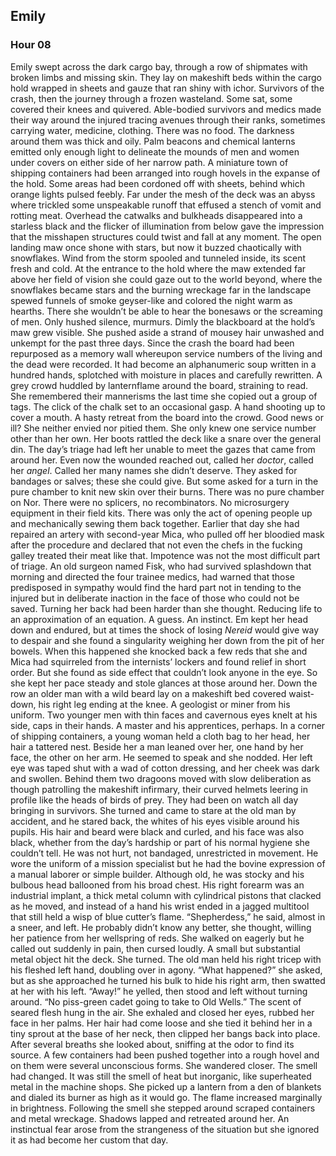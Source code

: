 ## Emily
### Hour 08
Emily swept across the dark cargo bay, through a row of shipmates with broken limbs and missing skin. They lay on makeshift beds within the cargo hold wrapped in sheets and gauze that ran shiny with ichor. Survivors of the crash, then the journey through a frozen wasteland. Some sat, some covered their knees and quivered. Able-bodied survivors and medics made their way around the injured tracing avenues through their ranks, sometimes carrying water, medicine, clothing. There was no food. 
The darkness around them was thick and oily. Palm beacons and chemical lanterns emitted only enough light to delineate the mounds of men and women under covers on either side of her narrow path. A miniature town of shipping containers had been arranged into rough hovels in the expanse of the hold. Some areas had been cordoned off with sheets, behind which orange lights pulsed feebly. Far under the mesh of the deck was an abyss where trickled some unspeakable runoff that effused a stench of vomit and rotting meat. Overhead the catwalks and bulkheads disappeared into a starless black and the flicker of illumination from below gave the impression that the misshapen structures could twist and fall at any moment. The open landing maw once shone with stars, but now it buzzed chaotically with snowflakes. Wind from the storm spooled and tunneled inside, its scent fresh and cold.
At the entrance to the hold where the maw extended far above her field of vision she could gaze out to the world beyond, where the snowflakes became stars and the burning wreckage far in the landscape spewed funnels of smoke geyser-like and colored the night warm as hearths. There she wouldn’t be able to hear the bonesaws or the screaming of men. Only hushed silence, murmurs.
Dimly the blackboard at the hold’s maw grew visible. She pushed aside a strand of mousey hair unwashed and unkempt for the past three days. Since the crash the board had been repurposed as a memory wall whereupon service numbers of the living and the dead were recorded. It had become an alphanumeric soup written in a hundred hands, splotched with moisture in places and carefully rewritten.
A grey crowd huddled by lanternflame around the board, straining to read. She remembered their mannerisms the last time she copied out a group of tags. The click of the chalk set to an occasional gasp. A hand shooting up to cover a mouth. A hasty retreat from the board into the crowd. Good news or ill? She neither envied nor pitied them. She only knew one service number other than her own. 
Her boots rattled the deck like a snare over the general din. The day’s triage had left her unable to meet the gazes that came from around her. Even now the wounded reached out, called her *doctor*, called her *angel*. Called her many names she didn’t deserve. They asked for bandages or salves; these she could give. But some asked for a turn in the pure chamber to knit new skin over their burns. There was no pure chamber on Nor. There were no splicers, no recombinators. No microsurgery equipment in their field kits. There was only the act of opening people up and mechanically sewing them back together. 
Earlier that day she had repaired an artery with second-year Mica, who pulled off her bloodied mask after the procedure and declared that not even the chefs in the fucking galley treated their meat like that. Impotence was not the most difficult part of triage. An old surgeon named Fisk, who had survived splashdown that morning and directed the four trainee medics, had warned that those predisposed in sympathy would find the hard part not in tending to the injured but in deliberate inaction in the face of those who could not be saved. Turning her back had been harder than she thought. Reducing life to an approximation of an equation. A guess. An instinct. Em kept her head down and endured, but at times the shock of losing *Nereid* would give way to despair and she found a singularity weighing her down from the pit of her bowels. When this happened she knocked back a few reds that she and Mica had squirreled from the internists’ lockers and found relief in short order. But she found as side effect that couldn’t look anyone in the eye.
So she kept her pace steady and stole glances at those around her. Down the row an older man with a wild beard lay on a makeshift bed covered waist-down, his right leg ending at the knee. A geologist or miner from his uniform. Two younger men with thin faces and cavernous eyes knelt at his side, caps in their hands. A master and his apprentices, perhaps.
In a corner of shipping containers, a young woman held a cloth bag to her head, her hair a tattered nest. Beside her a man leaned over her, one hand by her face, the other on her arm. He seemed to speak and she nodded. Her left eye was taped shut with a wad of cotton dressing, and her cheek was dark and swollen. 
Behind them two dragoons moved with slow deliberation as though patrolling the makeshift infirmary, their curved helmets leering in profile like the heads of birds of prey. They had been on watch all day bringing in survivors.
She turned and came to stare at the old man by accident, and he stared back, the whites of his eyes visible around his pupils. His hair and beard were black and curled, and his face was also black, whether from the day’s hardship or part of his normal hygiene she couldn’t tell. He was not hurt, not bandaged, unrestricted in movement. He wore the uniform of a mission specialist but he had the bovine expression of a manual laborer or simple builder. Although old, he was stocky and his bulbous head ballooned from his broad chest. His right forearm was an industrial implant, a thick metal column with cylindrical pistons that clacked as he moved, and instead of a hand his wrist ended in a jagged multitool that still held a wisp of blue cutter’s flame.
“Shepherdess,” he said, almost in a sneer, and left. He probably didn’t know any better, she thought, willing her patience from her wellspring of reds. She walked on eagerly but he called out suddenly in pain, then cursed loudly. A small but substantial metal object hit the deck. She turned. The old man held his right tricep with his fleshed left hand, doubling over in agony. 
“What happened?” she asked, but as she approached he turned his bulk to hide his right arm, then swatted at her with his left.
“Away!” he yelled, then stood and left without turning around. “No piss-green cadet going to take to Old Wells.”
The scent of seared flesh hung in the air. She exhaled and closed her eyes, rubbed her face in her palms. Her hair had come loose and she tied it behind her in a tiny sprout at the base of her neck, then clipped her bangs back into place. After several breaths she looked about, sniffing at the odor to find its source. A few containers had been pushed together into a rough hovel and on them were several unconscious forms. She wandered closer. The smell had changed. It was still the smell of heat but inorganic, like superheated metal in the machine shops.
 She picked up a lantern from a den of blankets and dialed its burner as high as it would go. The flame increased marginally in brightness. Following the smell she stepped around scraped containers and metal wreckage. Shadows lapped and retreated around her. An instinctual fear arose from the strangeness of the situation but she ignored it as had become her custom that day.